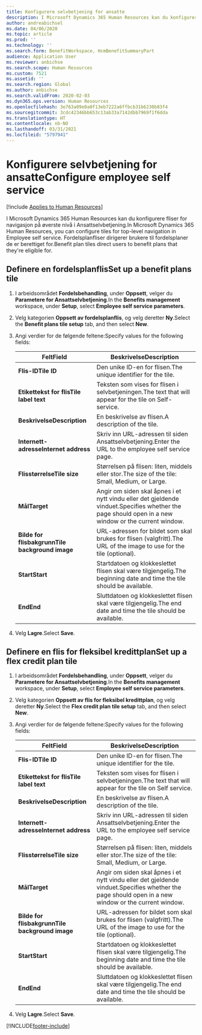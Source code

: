 ```yaml
---
title: Konfigurere selvbetjening for ansatte
description: I Microsoft Dynamics 365 Human Resources kan du konfigurere fliser for navigasjon på øverste nivå i Ansattselvbetjening.
author: andreabichsel
ms.date: 04/06/2020
ms.topic: article
ms.prod: ''
ms.technology: ''
ms.search.form: BenefitWorkspace, HcmBenefitSummaryPart
audience: Application User
ms.reviewer: anbichse
ms.search.scope: Human Resources
ms.custom: 7521
ms.assetid: ''
ms.search.region: Global
ms.author: anbichse
ms.search.validFrom: 2020-02-03
ms.dyn365.ops.version: Human Resources
ms.openlocfilehash: 3e763a09e0a0f13eb7222a6ffbcb31b6230b83f4
ms.sourcegitcommit: 3cdc42346bb653c13ab33a7142dbb7969f1f6dda
ms.translationtype: HT
ms.contentlocale: nb-NO
ms.lasthandoff: 03/31/2021
ms.locfileid: "5797941"
---
```

# <a name="configure-employee-self-service"></a><span data-ttu-id="3eaf3-103">Konfigurere selvbetjening for ansatte</span><span class="sxs-lookup"><span data-stu-id="3eaf3-103">Configure employee self service</span></span>

[!include [Applies to Human Resources](../includes/applies-to-hr.md)]

<span data-ttu-id="3eaf3-104">I Microsoft Dynamics 365 Human Resources kan du konfigurere fliser for navigasjon på øverste nivå i Ansattselvbetjening.</span><span class="sxs-lookup"><span data-stu-id="3eaf3-104">In Microsoft Dynamics 365 Human Resources, you can configure tiles for top-level navigation in Employee self service.</span></span> <span data-ttu-id="3eaf3-105">Fordelsplanfliser dirigerer brukere til fordelsplaner de er berettiget for.</span><span class="sxs-lookup"><span data-stu-id="3eaf3-105">Benefit plan tiles direct users to benefit plans that they're eligible for.</span></span>

## <a name="set-up-a-benefit-plans-tile"></a><span data-ttu-id="3eaf3-106">Definere en fordelsplanflis</span><span class="sxs-lookup"><span data-stu-id="3eaf3-106">Set up a benefit plans tile</span></span>

1. <span data-ttu-id="3eaf3-107">I arbeidsområdet **Fordelsbehandling**, under **Oppsett**, velger du **Parametere for Ansattselvbetjening**.</span><span class="sxs-lookup"><span data-stu-id="3eaf3-107">In the **Benefits management** workspace, under **Setup**, select **Employee self service parameters**.</span></span>

2. <span data-ttu-id="3eaf3-108">Velg kategorien **Oppsett av fordelsplanflis**, og velg deretter **Ny**.</span><span class="sxs-lookup"><span data-stu-id="3eaf3-108">Select the **Benefit plans tile setup** tab, and then select **New**.</span></span>

3. <span data-ttu-id="3eaf3-109">Angi verdier for de følgende feltene:</span><span class="sxs-lookup"><span data-stu-id="3eaf3-109">Specify values for the following fields:</span></span>

   | <span data-ttu-id="3eaf3-110">Felt</span><span class="sxs-lookup"><span data-stu-id="3eaf3-110">Field</span></span> | <span data-ttu-id="3eaf3-111">Beskrivelse</span><span class="sxs-lookup"><span data-stu-id="3eaf3-111">Description</span></span> |
   | --- | --- |
   | <span data-ttu-id="3eaf3-112">**Flis-ID**</span><span class="sxs-lookup"><span data-stu-id="3eaf3-112">**Tile ID**</span></span> | <span data-ttu-id="3eaf3-113">Den unike ID-en for flisen.</span><span class="sxs-lookup"><span data-stu-id="3eaf3-113">The unique identifier for the tile.</span></span> |
   | <span data-ttu-id="3eaf3-114">**Etikettekst for flis**</span><span class="sxs-lookup"><span data-stu-id="3eaf3-114">**Tile label text**</span></span> | <span data-ttu-id="3eaf3-115">Teksten som vises for flisen i selvbetjeningen.</span><span class="sxs-lookup"><span data-stu-id="3eaf3-115">The text that will appear for the tile on Self-service.</span></span> |
   | <span data-ttu-id="3eaf3-116">**Beskrivelse**</span><span class="sxs-lookup"><span data-stu-id="3eaf3-116">**Description**</span></span> | <span data-ttu-id="3eaf3-117">En beskrivelse av flisen.</span><span class="sxs-lookup"><span data-stu-id="3eaf3-117">A description of the tile.</span></span> |
   | <span data-ttu-id="3eaf3-118">**Internett-adresse**</span><span class="sxs-lookup"><span data-stu-id="3eaf3-118">**Internet address**</span></span> | <span data-ttu-id="3eaf3-119">Skriv inn URL-adressen til siden Ansattselvbetjening.</span><span class="sxs-lookup"><span data-stu-id="3eaf3-119">Enter the URL to the employee self service page.</span></span> |
   | <span data-ttu-id="3eaf3-120">**Flisstørrelse**</span><span class="sxs-lookup"><span data-stu-id="3eaf3-120">**Tile size**</span></span> | <span data-ttu-id="3eaf3-121">Størrelsen på flisen: liten, middels eller stor.</span><span class="sxs-lookup"><span data-stu-id="3eaf3-121">The size of the tile: Small, Medium, or Large.</span></span> |
   | <span data-ttu-id="3eaf3-122">**Mål**</span><span class="sxs-lookup"><span data-stu-id="3eaf3-122">**Target**</span></span> | <span data-ttu-id="3eaf3-123">Angir om siden skal åpnes i et nytt vindu eller det gjeldende vinduet.</span><span class="sxs-lookup"><span data-stu-id="3eaf3-123">Specifies whether the page should open in a new window or the current window.</span></span> |
   | <span data-ttu-id="3eaf3-124">**Bilde for flisbakgrunn**</span><span class="sxs-lookup"><span data-stu-id="3eaf3-124">**Tile background image**</span></span> | <span data-ttu-id="3eaf3-125">URL-adressen for bildet som skal brukes for flisen (valgfritt).</span><span class="sxs-lookup"><span data-stu-id="3eaf3-125">The URL of the image to use for the tile (optional).</span></span> |
   | <span data-ttu-id="3eaf3-126">**Start**</span><span class="sxs-lookup"><span data-stu-id="3eaf3-126">**Start**</span></span> | <span data-ttu-id="3eaf3-127">Startdatoen og klokkeslettet flisen skal være tilgjengelig.</span><span class="sxs-lookup"><span data-stu-id="3eaf3-127">The beginning date and time the tile should be available.</span></span> |
   | <span data-ttu-id="3eaf3-128">**End**</span><span class="sxs-lookup"><span data-stu-id="3eaf3-128">**End**</span></span> | <span data-ttu-id="3eaf3-129">Sluttdatoen og klokkeslettet flisen skal være tilgjengelig.</span><span class="sxs-lookup"><span data-stu-id="3eaf3-129">The end date and time the tile should be available.</span></span> |

4. <span data-ttu-id="3eaf3-130">Velg **Lagre**.</span><span class="sxs-lookup"><span data-stu-id="3eaf3-130">Select **Save**.</span></span>

## <a name="set-up-a-flex-credit-plan-tile"></a><span data-ttu-id="3eaf3-131">Definere en flis for fleksibel kredittplan</span><span class="sxs-lookup"><span data-stu-id="3eaf3-131">Set up a flex credit plan tile</span></span>

1. <span data-ttu-id="3eaf3-132">I arbeidsområdet **Fordelsbehandling**, under **Oppsett**, velger du **Parametere for Ansattselvbetjening**.</span><span class="sxs-lookup"><span data-stu-id="3eaf3-132">In the **Benefits management** workspace, under **Setup**, select **Employee self service parameters**.</span></span>

2. <span data-ttu-id="3eaf3-133">Velg kategorien **Oppsett av flis for fleksibel kredittplan**, og velg deretter **Ny**.</span><span class="sxs-lookup"><span data-stu-id="3eaf3-133">Select the **Flex credit plan tile setup** tab, and then select **New**.</span></span>

3. <span data-ttu-id="3eaf3-134">Angi verdier for de følgende feltene:</span><span class="sxs-lookup"><span data-stu-id="3eaf3-134">Specify values for the following fields:</span></span>

   | <span data-ttu-id="3eaf3-135">Felt</span><span class="sxs-lookup"><span data-stu-id="3eaf3-135">Field</span></span> | <span data-ttu-id="3eaf3-136">Beskrivelse</span><span class="sxs-lookup"><span data-stu-id="3eaf3-136">Description</span></span> |
   | --- | --- |
   | <span data-ttu-id="3eaf3-137">**Flis-ID**</span><span class="sxs-lookup"><span data-stu-id="3eaf3-137">**Tile ID**</span></span> | <span data-ttu-id="3eaf3-138">Den unike ID-en for flisen.</span><span class="sxs-lookup"><span data-stu-id="3eaf3-138">The unique identifier for the tile.</span></span> |
   | <span data-ttu-id="3eaf3-139">**Etikettekst for flis**</span><span class="sxs-lookup"><span data-stu-id="3eaf3-139">**Tile label text**</span></span> | <span data-ttu-id="3eaf3-140">Teksten som vises for flisen i selvbetjeningen.</span><span class="sxs-lookup"><span data-stu-id="3eaf3-140">The text that will appear for the tile on Self service.</span></span> |
   | <span data-ttu-id="3eaf3-141">**Beskrivelse**</span><span class="sxs-lookup"><span data-stu-id="3eaf3-141">**Description**</span></span> | <span data-ttu-id="3eaf3-142">En beskrivelse av flisen.</span><span class="sxs-lookup"><span data-stu-id="3eaf3-142">A description of the tile.</span></span> |
   | <span data-ttu-id="3eaf3-143">**Internett-adresse**</span><span class="sxs-lookup"><span data-stu-id="3eaf3-143">**Internet address**</span></span> | <span data-ttu-id="3eaf3-144">Skriv inn URL-adressen til siden Ansattselvbetjening.</span><span class="sxs-lookup"><span data-stu-id="3eaf3-144">Enter the URL to the employee self service page.</span></span> |
   | <span data-ttu-id="3eaf3-145">**Flisstørrelse**</span><span class="sxs-lookup"><span data-stu-id="3eaf3-145">**Tile size**</span></span> | <span data-ttu-id="3eaf3-146">Størrelsen på flisen: liten, middels eller stor.</span><span class="sxs-lookup"><span data-stu-id="3eaf3-146">The size of the tile: Small, Medium, or Large.</span></span> |
   | <span data-ttu-id="3eaf3-147">**Mål**</span><span class="sxs-lookup"><span data-stu-id="3eaf3-147">**Target**</span></span> | <span data-ttu-id="3eaf3-148">Angir om siden skal åpnes i et nytt vindu eller det gjeldende vinduet.</span><span class="sxs-lookup"><span data-stu-id="3eaf3-148">Specifies whether the page should open in a new window or the current window.</span></span> |
   | <span data-ttu-id="3eaf3-149">**Bilde for flisbakgrunn**</span><span class="sxs-lookup"><span data-stu-id="3eaf3-149">**Tile background image**</span></span> | <span data-ttu-id="3eaf3-150">URL-adressen for bildet som skal brukes for flisen (valgfritt).</span><span class="sxs-lookup"><span data-stu-id="3eaf3-150">The URL of the image to use for the tile (optional).</span></span> |
   | <span data-ttu-id="3eaf3-151">**Start**</span><span class="sxs-lookup"><span data-stu-id="3eaf3-151">**Start**</span></span> | <span data-ttu-id="3eaf3-152">Startdatoen og klokkeslettet flisen skal være tilgjengelig.</span><span class="sxs-lookup"><span data-stu-id="3eaf3-152">The beginning date and time the tile should be available.</span></span> |
   | <span data-ttu-id="3eaf3-153">**End**</span><span class="sxs-lookup"><span data-stu-id="3eaf3-153">**End**</span></span> | <span data-ttu-id="3eaf3-154">Sluttdatoen og klokkeslettet flisen skal være tilgjengelig.</span><span class="sxs-lookup"><span data-stu-id="3eaf3-154">The end date and time the tile should be available.</span></span> |

4. <span data-ttu-id="3eaf3-155">Velg **Lagre**.</span><span class="sxs-lookup"><span data-stu-id="3eaf3-155">Select **Save**.</span></span>


[!INCLUDE[footer-include](../includes/footer-banner.md)]